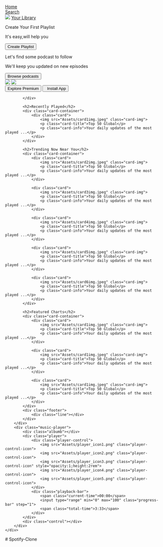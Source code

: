 <!DOCTYPE html>
<html lang="en">
<head>
    <meta charset="UTF-8">
    <meta name="viewport" content="width=device-width, initial-scale=1.0">
    <link rel="stylesheet" href="https://cdnjs.cloudflare.com/ajax/libs/font-awesome/6.7.2/css/all.min.css" integrity="sha512-Evv84Mr4kqVGRNSgIGL/F/aIDqQb7xQ2vcrdIwxfjThSH8CSR7PBEakCr51Ck+w+/U6swU2Im1vVX0SVk9ABhg==" crossorigin="anonymous" referrerpolicy="no-referrer" />
    <link rel="icon" href="./Assets/logo.png">
    <title>Spotify Web-Player: Music for Everyone</title>
    <link rel="stylesheet" href="style.css">
    <link rel="preconnect" href="https://fonts.googleapis.com">
    <link rel="preconnect" href="https://fonts.gstatic.com" crossorigin>
    <link href="https://fonts.googleapis.com/css2?family=Montserrat+Underline:ital,wght@0,100..900;1,100..900&family=Montserrat:ital,wght@0,100..900;1,100..900&display=swap" rel="stylesheet">
    
</head>
<body>
    <div class="main">
        <div class="sidebar">
            <div class="nav">
                <div class="nav-option" style="opacity:1;">
                    <i class="fa-solid fa-house"></i>
                    <a href="#">Home</a>
                </div>
                <div class="nav-option"> 
                    <i class="fa-solid fa-magnifying-glass"></i>
                    <a href="$">Search</a>
                </div>
            </div>
            <div class="library">
                <div class="options">
                    <div class="lib-option nav-option">
                        <img src="./Assets/library_icon.png">
                        <a href="#">Your Library</a>
                    </div>
                    <div class="icons">
                        <i class="fa-solid fa-plus"></i>
                        <i class="fa-solid fa-arrow-right"></i> 
                    </div>
                </div>
                <div class="lib-boxes">
                    <div class="boxes">
                        <p class="box-para1">Create Your First Playlist</p>
                        <p class="box-para2">It's easy,will help you</p>
                        <button class="badge">Create Playlist</button>
                    </div>
                    <div class="boxes">
                        <p class="box-para1">Let's find some podcast to follow</p>
                        <p class="box-para2">We'll keep you updated on new episodes</p>
                        <button class="badge">Browse podcasts</button>
                    </div>
                </div>
            </div>
        </div>
        <div class="main-content">
            <div class="sticky-nav">
                <div class="sticky-nav-icons">
                    <img src="./Assets/backward_icon.png">
                    <img src="./Assets/forward_icon.png" class="hide">
                </div>
                <div class="sticky-nav-options">
                    <button class="badge nav-item hide">Explore Premium</button>
                    <button class="badge nav-item dark-badge"><i class="fa-solid fa-circle-arrow-down" style="margin-right:7px;"></i>Install App</button>
                    <i class="fa-regular fa-user nav-item"></i>
                </div>

            </div>
            
            <h2>Recently Played</h2>
            <div class="card-container">
                <div class="card">
                    <img src="Assets/card1img.jpeg" class="card-img">
                    <p class="card-title">Top 50 Global</p>
                    <p class="card-info">Your daily updates of the most played ...</p>
                </div>
            </div>

            <h2>Trending Now Near You</h2>
            <div class="card-container">
                <div class="card">
                    <img src="Assets/card2img.jpeg" class="card-img">
                    <p class="card-title">Top 50 Global</p>
                    <p class="card-info">Your daily updates of the most played ...</p>
                </div>

                <div class="card">
                    <img src="Assets/card3img.jpeg" class="card-img">
                    <p class="card-title">Top 50 Global</p>
                    <p class="card-info">Your daily updates of the most played ...</p>
                </div>

                <div class="card">
                    <img src="Assets/card4img.jpeg" class="card-img">
                    <p class="card-title">Top 50 Global</p>
                    <p class="card-info">Your daily updates of the most played ...</p>
                </div>

                <div class="card">
                    <img src="Assets/card5img.jpeg" class="card-img">
                    <p class="card-title">Top 50 Global</p>
                    <p class="card-info">Your daily updates of the most played ...</p>
                </div>

                <div class="card">
                    <img src="Assets/card6img.jpeg" class="card-img">
                    <p class="card-title">Top 50 Global</p>
                    <p class="card-info">Your daily updates of the most played ...</p>
                </div>
            </div>

            <h2>Featured Charts</h2>
            <div class="card-container">
                <div class="card">
                    <img src="Assets/card1img.jpeg" class="card-img">
                    <p class="card-title">Top 50 Global</p>
                    <p class="card-info">Your daily updates of the most played ...</p>
                </div>

                <div class="card">
                    <img src="Assets/card1img.jpeg" class="card-img">
                    <p class="card-title">Top 50 Global</p>
                    <p class="card-info">Your daily updates of the most played ...</p>
                </div>

                <div class="card">
                    <img src="Assets/card1img.jpeg" class="card-img">
                    <p class="card-title">Top 50 Global</p>
                    <p class="card-info">Your daily updates of the most played ...</p>
                </div>
            </div>
            <div class="footer">
                <div class="line"></div>
            </div>  
        </div>
        <div class="music-player">
            <div class="albumb"></div>
            <div class="player">
                <div class="player-control">
                    <img src="Assets/player_icon1.png" class="player-control-icon">
                    <img src="Assets/player_icon2.png" class="player-control-icon">
                    <img src="Assets/player_icon3.png" class="player-control-icon" style="opacity:1;height:2rem">
                    <img src="Assets/player_icon4.png" class="player-control-icon">
                    <img src="Assets/player_icon5.png" class="player-control-icon">
                </div>
                <div class="playback-bar">
                    <span class="current-time">00:00</span>
                    <input type="range" min="0" max="100" class="progress-bar" step="1">
                    <span class="total-time">3:33</span>
                </div>
            </div>
            <div class="control"></div>
        </div>
    </div>
</body>
</html># Spotify-Clone
